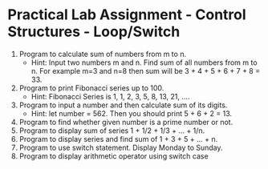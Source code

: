 # Practical Lab Assignment - Control Structures - Loop/Switch

1. Program to calculate sum of numbers from m to n.
    - Hint: Input two numbers m and n. Find sum of all numbers from m to n. For example m=3 and n=8 then sum will be 3 + 4 + 5 + 6 + 7 + 8 = 33.
2. Program to print Fibonacci series up to 100. 
    - Hint: Fibonacci Series is 1, 1, 2, 3, 5, 8, 13, 21, ....
3. Program to input a number and then calculate sum of its digits.
    - Hint: let number = 562. Then you should print 5 + 6 + 2 = 13.
4. Program to find whether given number is a prime number or not.
5. Program to display sum of series 1 + 1/2 + 1/3 + ... + 1/n.
6. Program to display series and find sum of 1 + 3 + 5 + ... + n.
7. Program to use switch statement. Display Monday to Sunday.
8. Program to display arithmetic operator using switch case
